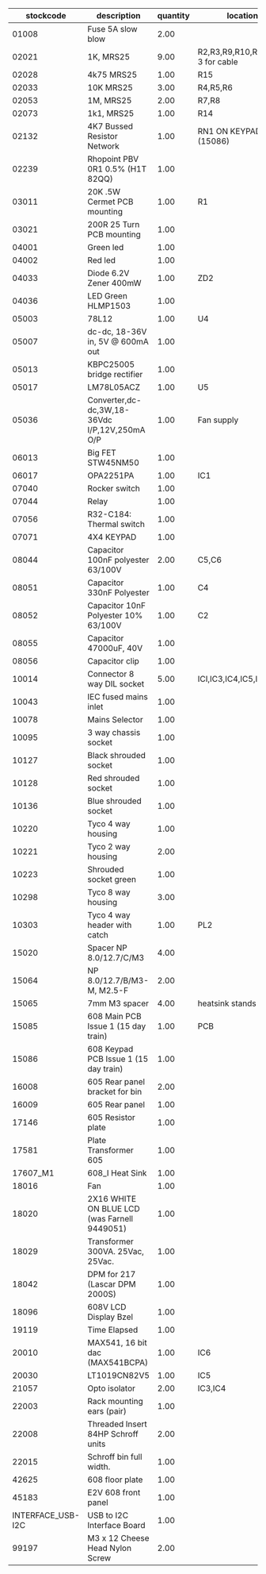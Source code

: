 |stockcode|description|quantity|location|
|---------|-----------|--------|--------|
|01008|Fuse 5A slow blow|2.00||
|02021|1K, MRS25|9.00|R2,R3,R9,R10,R12,R13, 3 for cable|
|02028|4k75 MRS25|1.00|R15|
|02033|10K MRS25|3.00|R4,R5,R6|
|02053|1M, MRS25|2.00|R7,R8|
|02073|1k1, MRS25|1.00|R14|
|02132|4K7 Bussed Resistor Network|1.00|RN1 ON KEYPAD PCB (15086)|
|02239|Rhopoint PBV 0R1 0.5% (H1T 82QQ)|1.00||
|03011|20K .5W Cermet PCB mounting|1.00|R1|
|03021|200R 25 Turn PCB mounting|1.00||
|04001|Green led|1.00||
|04002|Red led|1.00||
|04033|Diode 6.2V Zener 400mW|1.00|ZD2|
|04036|LED Green HLMP1503|1.00||
|05003|78L12|1.00|U4|
|05007|dc-dc, 18-36V in,  5V @ 600mA out|1.00||
|05013|KBPC25005 bridge rectifier|1.00||
|05017|LM78L05ACZ|1.00|U5|
|05036|Converter,dc-dc,3W,18-36Vdc I/P,12V,250mA O/P|1.00|Fan supply|
|06013|Big FET  STW45NM50|1.00||
|06017|OPA2251PA|1.00|IC1|
|07040|Rocker switch|1.00||
|07044|Relay|1.00||
|07056|R32-C184: Thermal switch|1.00||
|07071|4X4 KEYPAD|1.00||
|08044|Capacitor 100nF polyester 63/100V|2.00|C5,C6|
|08051|Capacitor 330nF Polyester|1.00|C4|
|08052|Capacitor 10nF Polyester 10% 63/100V|1.00|C2|
|08055|Capacitor 47000uF, 40V|1.00||
|08056|Capacitor clip|1.00||
|10014|Connector 8 way DIL socket|5.00|ICI,IC3,IC4,IC5,IC6|
|10043|IEC fused mains inlet|1.00||
|10078|Mains Selector|1.00||
|10095|3 way chassis socket|1.00||
|10127|Black shrouded socket|1.00||
|10128|Red shrouded socket|1.00||
|10136|Blue shrouded socket|1.00||
|10220|Tyco 4 way housing|1.00||
|10221|Tyco 2 way housing|2.00||
|10223|Shrouded socket green|1.00||
|10298|Tyco 8 way housing|3.00||
|10303|Tyco 4 way header with catch|1.00|PL2|
|15020|Spacer NP 8.0/12.7/C/M3|4.00||
|15064|NP 8.0/12.7/B/M3-M, M2.5-F|2.00||
|15065|7mm M3 spacer|4.00|heatsink stands|
|15085|608 Main PCB Issue 1 (15 day train)|1.00|PCB|
|15086|608 Keypad PCB Issue 1 (15 day train)|1.00||
|16008|605 Rear panel bracket for bin|2.00||
|16009|605 Rear panel|1.00||
|17146|605 Resistor plate|1.00||
|17581|Plate Transformer 605|1.00||
|17607_M1|608_I Heat Sink|1.00||
|18016|Fan|1.00||
|18020|2X16 WHITE ON BLUE LCD (was Farnell 9449051)|1.00||
|18029|Transformer 300VA. 25Vac, 25Vac.|1.00||
|18042|DPM for 217 (Lascar DPM 2000S)|1.00||
|18096|608V LCD Display Bzel|1.00||
|19119|Time Elapsed|1.00||
|20010|MAX541, 16 bit dac (MAX541BCPA)|1.00|IC6|
|20030|LT1019CN82V5|1.00|IC5|
|21057|Opto isolator|2.00|IC3,IC4|
|22003|Rack mounting ears (pair)|1.00||
|22008|Threaded Insert 84HP Schroff units|2.00||
|22015|Schroff bin full width.|1.00||
|42625|608 floor plate|1.00||
|45183|E2V 608 front panel|1.00||
|INTERFACE_USB-I2C|USB to I2C Interface Board|1.00||
|99197|M3 x 12 Cheese Head Nylon Screw|2.00||
